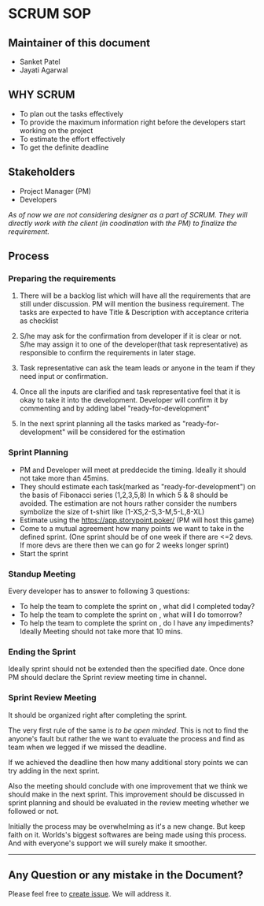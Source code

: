 # SCRUM SOP

## Maintainer of this document

- Sanket Patel
- Jayati Agarwal

## WHY SCRUM

- To plan out the tasks effectively
- To provide the maximum information right before the developers start working on the project
- To estimate the effort effectively
- To get the definite deadline

## Stakeholders

- Project Manager (PM)
- Developers

_As of now we are not considering designer as a part of SCRUM. They will directly work with the client (in coodination with the PM) to finalize the requirement._

## Process

### Preparing the requirements

1. There will be a backlog list which will have all the requirements that are still under discussion. PM will mention the business requirement. The tasks are expected to have Title & Description with acceptance criteria as checklist

2. S/he may ask for the confirmation from developer if it is clear or not. S/he may assign it to one of the developer(that task representative) as responsible to confirm the requirements in later stage.

3. Task representative can ask the team leads or anyone in the team if they need input or confirmation.

4. Once all the inputs are clarified and task representative feel that it is okay to take it into the development. Developer will confirm it by commenting and by adding label "ready-for-development"

5. In the next sprint planning all the tasks marked as "ready-for-development" will be considered for the estimation

### Sprint Planning

- PM and Developer will meet at preddecide the timing. Ideally it should not take more than 45mins.
- They should estimate each task(marked as "ready-for-development") on the basis of Fibonacci series (1,2,3,5,8) In which 5 & 8 should be avoided. The estimation are not hours rather consider the numbers symbolize the size of t-shirt like (1-XS,2-S,3-M,5-L,8-XL)
- Estimate using the https://app.storypoint.poker/ (PM will host this game)
- Come to a mutual agreement how many points we want to take in the defined sprint. (One sprint should be of one week if there are <=2 devs. If more devs are there then we can go for 2 weeks longer sprint)
- Start the sprint

### Standup Meeting

Every developer has to answer to following 3 questions:

- To help the team to complete the sprint on <deadline date>, what did I completed today?
- To help the team to complete the sprint on <deadline date>, what will I do tomorrow?
- To help the team to complete the sprint on <deadline date>, do I have any impediments?
  Ideally Meeting should not take more that 10 mins.

### Ending the Sprint

Ideally sprint should not be extended then the specified date. Once done PM should declare the Sprint review meeting time in channel.

### Sprint Review Meeting

It should be organized right after completing the sprint.

The very first rule of the same is _to be open minded_. This is not to find the anyone's fault but rather the we want to evaluate the process and find as team when we legged if we missed the deadline.

If we achieved the deadline then how many additional story points we can try adding in the next sprint.

Also the meeting should conclude with one improvement that we think we should make in the next sprint. This improvement should be discussed in sprint planning and should be evaluated in the review meeting whether we followed or not.

Initially the process may be overwhelming as it's a new change. But keep faith on it. Worlds's biggest softwares are being made using this process. And with everyone's support we will surely make it smoother.

---

## Any Question or any mistake in the Document?

Please feel free to [create issue](https://github.com/redsoftware-hq/docs.github.io/issues). We will address it.
